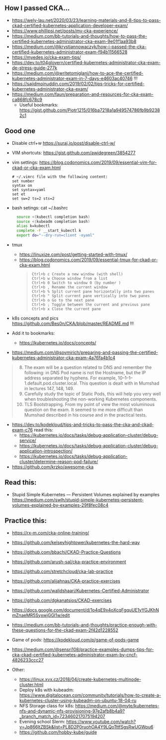 ## How I passed CKA...
- https://wely-lau.net/2020/03/23/learning-materials-and-8-tips-to-pass-ckad-certified-kubernetes-application-developer-exam/
- https://www.phillipsj.net/posts/my-cka-experience/
- https://medium.com/bb-tutorials-and-thoughts/how-to-pass-the-certified-kubernetes-administrator-cka-exam-9e01f1aa93b8
- https://medium.com/@krystiannowaczyk/how-i-passed-the-cka-certified-kubernetes-administrator-exam-f94b11566528
- https://myedes.io/cka-exam-tips/
- https://dev.to/t04glovern/certified-kubernetes-administrator-cka-exam-de-stress-guide-277k
- https://medium.com/@writetomiglani/how-to-ace-the-certified-kubernetes-administrator-exam-in-7-days-e4603ac40746 !!!
- https://sajidmoinuddin.com/2019/02/02/tips-tricks-for-certified-kubernetes-administrator-cka-exam/
- https://medium.com/faun/preparation-and-resources-for-cka-exam-ca868fc678c9
  - Useful bookmarks: https://gist.github.com/Piotr1215/016ba7218a1a949574786fb9b92382c1

## Good one

- Disable ctrl+w https://suraj.io/post/disable-ctrl-w/
- VIM shortcuts: https://gist.github.com/awidegreen/3854277
- vim settings: https://blog.codonomics.com/2019/09/essential-vim-for-ckad-or-cka-exam.html
    ```
    # ~/.vimrc file with the following content:
    set number
    syntax on
    set syntax=yaml
    set et
    set sw=2 ts=2 sts=2
    ```
- bash setings:
  cat ~/.bashrc
  ```bash
    source <(kubectl completion bash)
    source <(kubeadm completion bash)
    alias k=kubectl
    complete -F __start_kubectl k
    export do="--dry-run=client -oyaml"
  ```
- tmux
  - https://linuxize.com/post/getting-started-with-tmux/
  - https://blog.codonomics.com/2019/09/essential-tmux-for-ckad-or-cka-exam.html
    >     Ctrl+b c Create a new window (with shell)
    >     Ctrl+b w Choose window from a list
    >     Ctrl+b 0 Switch to window 0 (by number )
    >     Ctrl+b , Rename the current window
    >     Ctrl+b % Split current pane horizontally into two panes
    >     Ctrl+b " Split current pane vertically into two panes
    >     Ctrl+b o Go to the next pane
    >     Ctrl+b ; Toggle between the current and previous pane
    >     Ctrl+b x Close the current pane
- k8s concepts and pics https://github.com/Bes0n/CKA/blob/master/README.md !!!
- Add it to bookmarks:
  - https://kubernetes.io/docs/concepts/

- https://medium.com/@sovmirich/preparing-and-passing-the-certified-kubernetes-administrator-cka-exam-4a76fa4b1c4

> 8. The exam will be a question related to DNS and remember the following: in DNS Pod name is not the Hostname, but the IP address separated by hyphens. For example, 10–1–1–1.default.pod.cluster.local. This question is dealt with in Mumshad in lectures 147, 148, 149.
> 12. Carefully study the topic of Static Pods, this will help you very well when troubleshooting the non-working Kubernetes components.
> 13. TLS Bootstrapping. From my point of view the most voluminous question on the exam. It seemed to me more difficult than Mumshad described in his course and in the practical tests.

- https://dev.to/kodekloud/tips-and-tricks-to-pass-the-cka-and-ckad-exam-c76
  read this:
  - https://kubernetes.io/docs/tasks/debug-application-cluster/debug-service/
  - https://kubernetes.io/docs/tasks/debug-application-cluster/debug-application-introspection/
  - https://kubernetes.io/docs/tasks/debug-application-cluster/determine-reason-pod-failure/
- https://github.com/krzko/awesome-cka



## Read this:
- Stupid Simple Kubernetes — Persistent Volumes explained by examples https://medium.com/swlh/stupid-simple-kubernetes-persistent-volumes-explained-by-examples-29f8fec08c4

## Practice this:
- https://rx-m.com/cka-online-training/
- https://github.com/kelseyhightower/kubernetes-the-hard-way
- https://github.com/bbachi/CKAD-Practice-Questions
- https://github.com/arush-sal/cka-practice-environment
- https://github.com/stretchcloud/cka-lab-practice
- https://github.com/alijahnas/CKA-practice-exercises
- https://github.com/walidshaari/Kubernetes-Certified-Administrator
- https://github.com/dgkanatsios/CKAD-exercises
- https://docs.google.com/document/d/1o4qE9x4oXcqFgquUE1yYGJKhNmZnaeMR5SyxwjGGl1w/edit
- https://medium.com/bb-tutorials-and-thoughts/practice-enough-with-these-questions-for-the-ckad-exam-2f42d1228552
- Game of pods: https://kodekloud.com/p/game-of-pods-game
- https://medium.com/@sensri108/practice-examples-dumps-tips-for-cka-ckad-certified-kubernetes-administrator-exam-by-cncf-4826233ccc27

- Other:
  - https://linux.xvx.cz/2018/04/create-kubernetes-multinode-cluster.html
  - Deploy k8s with kubeadm: https://www.digitalocean.com/community/tutorials/how-to-create-a-kubernetes-cluster-using-kubeadm-on-ubuntu-18-04-ru
  - NFS Storage class for k8s: https://medium.com/@myte/kubernetes-nfs-and-dynamic-nfs-provisioning-97e2afb8b4a9?_branch_match_id=723460217075194207
  - Evening school Slerm: https://www.youtube.com/watch?v=Jp866ltZBSk&list=PL8D2P0ruohOA4Y9LQoTttfSgsRwUGWpu6
  - https://github.com/hobby-kube/guide
